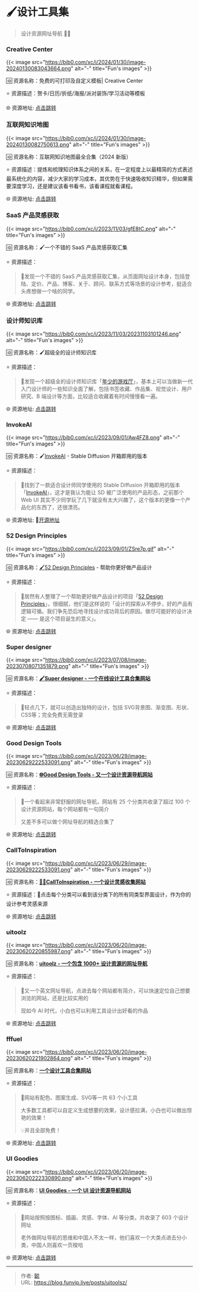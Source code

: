 # 🖌️设计工具集


> 设计资源网址导航 🌟🌟

<!--more-->

### Creative Center

{{< image src="https://bib0.com/xc/i/2024/01/30/image-20240130083043664.png" alt="-"  title="Fun's images" >}}    

🆔  资源名称：免费的可打印及自定义模板| Creative Center

⭐️  资源描述：贺卡/日历/折纸/海报/派对装饰/学习活动等模板

🌐 资源地址: [点击跳转](https://www.creativecenter.brother/zh-cn)

### 互联网知识地图

{{< image src="https://bib0.com/xc/i/2024/01/30/image-20240130082750613.png" alt="-"  title="Fun's images" >}}    

🆔  资源名称：互联网知识地图最全合集（2024 新版）

⭐️  资源描述：提炼和梳理知识体系之间的关系，在一定程度上以最精简的方式表述最系统化的内容，减少大家的学习成本，其优势在于快速吸收知识精华，但如果需要深度学习，还是建议该看书看书，该看课程就看课程。

🌐 资源地址: [点击跳转](https://yunyinghui.feishu.cn/docx/Q66RdH4lNoLW7nxSjXBcjcOtnod)

### SaaS 产品灵感获取

{{< image src="https://bib0.com/xc/i/2023/11/03/gfE8tC.png" alt="-"  title="Fun's images" >}}    

🆔  资源名称：🖌️一个不错的 SaaS 产品灵感获取汇集

⭐️  资源描述：

>📄发现一个不错的 SaaS 产品灵感获取汇集，从页面网址设计本身，包括登陆、定价、产品、博客、关于、顾问、联系方式等场景的设计参考，挺适合头疼想做一个啥的同学。

🌐 资源地址: [点击跳转](https://www.saaspo.com/)

### 设计师知识库

{{< image src="https://bib0.com/xc/i/2023/11/03/20231103101246.png" alt="-"  title="Fun's images" >}}    

🆔  资源名称：🖌️超级全的设计师知识库

⭐️  资源描述：

>📄发现一个超级全的设计师知识库「[年少的游戏厅](https://tuulih6pyq.feishu.cn/wiki/AVhMwAP14iXVKxkc32ackfGInAc)」，基本上可以当做新一代入门设计师的一些知识全面了解，包括书签收藏、作品集、视觉设计、用户研究、B 端设计等方面，比较适合收藏着有时间慢慢看一遍。

🌐 资源地址: [点击跳转](https://tuulih6pyq.feishu.cn/wiki/AVhMwAP14iXVKxkc32ackfGInAc)

### InvokeAI

{{< image src="https://bib0.com/xc/i/2023/09/01/Aw4FZ8.png" alt="-"  title="Fun's images" >}}    

🆔  资源名称：🖌️[InvokeAI](https://github.com/invoke-ai/InvokeAI) - Stable Diffusion 开箱即用的版本

⭐️  资源描述：

>📄找到了一款适合设计师同学使用的 Stable Diffusion 开箱即用的版本「[InvokeAI](https://github.com/invoke-ai/InvokeAI)」，这才是我认为能让 SD 被广泛使用的产品形态，之前那个 Web UI 其实不少同学玩了几下就没有太大兴趣了，这个版本的更像一个产品化的东西了，还很漂亮。

🌐 资源地址: 🧩[开源地址](https://github.com/invoke-ai/InvokeAI)

### 52 Design Principles

{{< image src="https://bib0.com/xc/i/2023/09/01/ZSre7p.gif" alt="-"  title="Fun's images" >}}    

🆔  资源名称：[🖌️52 Design Principles](https://rpdc.xiaohongshu.com/52-design-principles) - 帮助你更好做产品设计

⭐️  资源描述：

>📄居然有人整理了一个帮助更好做产品设计的项目「[52 Design Principles](https://rpdc.xiaohongshu.com/52-desig)」，很细腻，他们是这样说的「设计的探索从不停步，好的产品有逻辑可循。我们争先恐后地寻找设计成功背后的原因。做尽可能好的设计决定 —— 是这个项目诞生的意义」。

🌐 资源地址: [点击跳转](https://rpdc.xiaohongshu.com/52-design-principles)

### Super designer

{{< image src="https://bib0.com/xc/i/2023/07/08/image-20230708071351879.png" alt="-"  title="Fun's images" >}}    

🆔  资源名称：[**🖌️Super designer - 一个在线设计工具合集网站**](https://superdesigner.co/)

⭐️  资源描述：

>📄轻点几下，就可以创造出独特的设计，包括 SVG背景图、渐变图、形状、CSS等；完全免费无需登录

🌐 资源地址: [点击跳转](https://superdesigner.co/)

### Good Design Tools

{{< image src="https://bib0.com/xc/i/2023/06/29/image-20230629222533091.png" alt="-"  title="Fun's images" >}}    

🆔  资源名称：[**🌐Good Design Tools - 又一个设计资源导航网站**](https://www.gooddesign.tools/)

⭐️  资源描述：

>📄一个看起来非常舒服的网址导航，网站有 25 个分类共收录了超过 100 个设计资源网站，每个网站都有一句简介
>
>又差不多可以做个网址导航的精选合集了

🌐 资源地址: [点击跳转](https://www.gooddesign.tools/)

### CallToInspiration

{{< image src="https://bib0.com/xc/i/2023/06/29/image-20230629222533091.png" alt="-"  title="Fun's images" >}}    

🆔  资源名称：[**👩‍🎨CallToInspiration - 一个设计灵感收集网站**](https://calltoinspiration.com/)

⭐️  资源描述：📄点击每个分类可以看到该分类下的所有同类型界面设计，作为你的设计参考灵感来源

🌐 资源地址: [点击跳转](https://calltoinspiration.com/)

### uitoolz

{{< image src="https://bib0.com/xc/i/2023/06/20/image-20230620220855987.png" alt="-"  title="Fun's images" >}}    

🆔  资源名称：[**uitoolz - 一个包含 1000+ 设计资源的网址导航**](https://uitoolz.com/)

⭐️  资源描述：

> 📄又一个英文网址导航，点进去每个网站都有简介，可以快速定位自己想要浏览的网站，还是比较实用的
>
> 现如今 AI 时代，小白也可以利用工具设计出好看的作品

🌐 资源地址: [点击跳转](https://uitoolz.com/)

### fffuel 

{{< image src="https://bib0.com/xc/i/2023/06/20/image-20230620221902864.png" alt="-"  title="Fun's images" >}}    

🆔  资源名称：[**一个设计工具合集网站**](https://fffuel.co/)

⭐️  资源描述：

> 📄网站有配色、图案生成、SVG等一共 63 个小工具
>
> 大多数工具都可以自定义生成想要的效果，设计感拉满，小白也可以做出惊艳的效果！
>
> 💡并且全部免费！

🌐 资源地址: [点击跳转](https://fffuel.co/)

### UI Goodies 

{{< image src="https://bib0.com/xc/i/2023/06/20/image-20230620222330890.png" alt="-"  title="Fun's images" >}}    

🆔  资源名称：[**UI Goodies - 一个 UI 设计资源导航网站**](https://uigoodies.com/)

⭐️  资源描述：

> 📄网站按照按图标、插画、灵感、字体、AI 等分类，共收录了 603 个设计网址
>
> 老外做网址导航的思维和中国人不太一样，他们喜欢一个大类点进去分小类，中国人则喜欢一页梭哈

🌐 资源地址: [点击跳转](https://uigoodies.com/)


---

> 作者: [聪](/about)  
> URL: https://blog.funvip.live/posts/uitoolsz/  

